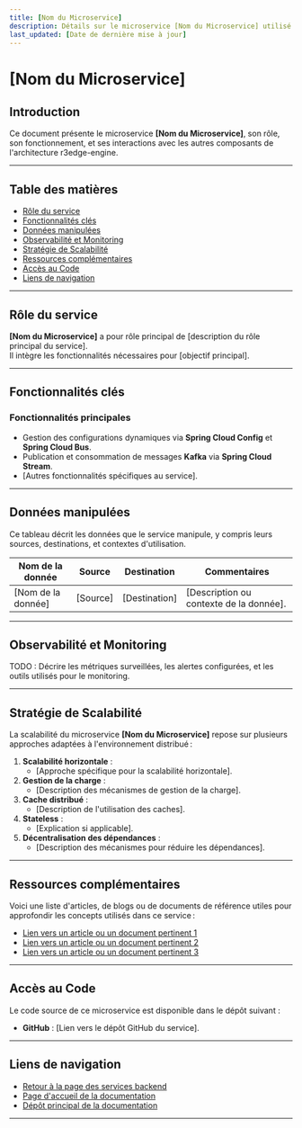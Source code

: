 ```yaml
---
title: [Nom du Microservice]
description: Détails sur le microservice [Nom du Microservice] utilisé dans r3edge-engine.
last_updated: [Date de dernière mise à jour]
---
```


# [Nom du Microservice]

## Introduction

Ce document présente le microservice **[Nom du Microservice]**, son rôle, son fonctionnement, et ses interactions avec les autres composants de l'architecture r3edge-engine.

---

## Table des matières

- [Rôle du service](#rôle-du-service)
- [Fonctionnalités clés](#fonctionnalités-clés)
- [Données manipulées](#données-manipulées)
- [Observabilité et Monitoring](#observabilité-et-monitoring)
- [Stratégie de Scalabilité](#stratégie-de-scalabilité)
- [Ressources complémentaires](#ressources-complémentaires)
- [Accès au Code](#accès-au-code)
- [Liens de navigation](#liens-de-navigation)

---

## Rôle du service

**[Nom du Microservice]** a pour rôle principal de [description du rôle principal du service].\
Il intègre les fonctionnalités nécessaires pour [objectif principal].

---

## Fonctionnalités clés

### Fonctionnalités principales 

- Gestion des configurations dynamiques via **Spring Cloud Config** et **Spring Cloud Bus**.
- Publication et consommation de messages **Kafka** via **Spring Cloud Stream**.
- [Autres fonctionnalités spécifiques au service].

---

## Données manipulées

Ce tableau décrit les données que le service manipule, y compris leurs sources, destinations, et contextes d'utilisation.

| **Nom de la donnée**      | **Source**      | **Destination** | **Commentaires**                                  |
| ------------------------- | --------------- | --------------- | ------------------------------------------------- |
| [Nom de la donnée]        | [Source]        | [Destination]   | [Description ou contexte de la donnée].          |

---

## Observabilité et Monitoring

TODO : Décrire les métriques surveillées, les alertes configurées, et les outils utilisés pour le monitoring.

---

## Stratégie de Scalabilité

La scalabilité du microservice **[Nom du Microservice]** repose sur plusieurs approches adaptées à l'environnement distribué :

1. **Scalabilité horizontale** :
   - [Approche spécifique pour la scalabilité horizontale].
2. **Gestion de la charge** :
   - [Description des mécanismes de gestion de la charge].
3. **Cache distribué** :
   - [Description de l'utilisation des caches].
4. **Stateless** :
   - [Explication si applicable].
5. **Décentralisation des dépendances** :
   - [Description des mécanismes pour réduire les dépendances].

---

## Ressources complémentaires

Voici une liste d'articles, de blogs ou de documents de référence utiles pour approfondir les concepts utilisés dans ce service :

- [Lien vers un article ou un document pertinent 1](#)
- [Lien vers un article ou un document pertinent 2](#)
- [Lien vers un article ou un document pertinent 3](#)

---

## Accès au Code

Le code source de ce microservice est disponible dans le dépôt suivant :

- **GitHub** : [Lien vers le dépôt GitHub du service].

---

## Liens de navigation

- [Retour à la page des services backend](services-backend.md)
- [Page d'accueil de la documentation](index.md)
- [Dépôt principal de la documentation](https://github.com/dsissoko/r3edge-engine-docs)

---
